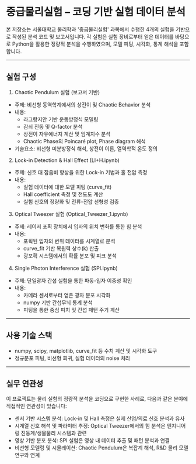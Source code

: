 # 중급물리실험 – 코딩 기반 실험 데이터 분석

본 저장소는 서울대학교 물리학과 '중급물리실험' 과목에서 수행한 4개의 실험을 기반으로 작성된 분석 코드 및 보고서입니다. 각 실험은 실험 장비로부터 얻은 데이터를 바탕으로 Python을 활용한 정량적 분석을 수행하였으며, 모델 피팅, 시각화, 통계 해석을 포함합니다.

---

## 실험 구성

1. Chaotic Pendulum 실험 (보고서 기반)
- 주제: 비선형 동역학계에서의 상전이 및 Chaotic Behavior 분석
- 내용:
  - 라그랑지안 기반 운동방정식 모델링
  - 감쇠 진동 및 Q-factor 분석
  - 상전이 자유에너지 계산 및 임계지수 분석
  - Chaotic Phase의 Poincaré plot, Phase diagram 해석
- 기술요소: 비선형 미분방정식 해석, 상전이 이론, 열역학적 온도 정의

2. Lock-in Detection & Hall Effect (LI+H.ipynb)
- 주제: 신호 대 잡음비 향상을 위한 Lock-in 기법과 홀 전압 측정
- 내용:
  - 실험 데이터에 대한 모델 피팅 (curve_fit)
  - Hall coefficient 측정 및 전도도 계산
  - 실험 신호의 정량화 및 전류-전압 선형성 검증

3. Optical Tweezer 실험 (Optical_Tweezer_1.ipynb)
- 주제: 레이저 포획 장치에서 입자의 위치 변화를 통한 힘 분석
- 내용:
  - 포획된 입자의 변위 데이터를 시계열로 분석
  - curve_fit 기반 복원력 상수(k) 산출
  - 광포획 시스템에서의 확률 분포 및 피크 분석

4. Single Photon Interference 실험 (SPI.ipynb)
- 주제: 단일광자 간섭 실험을 통한 파동-입자 이중성 확인
- 내용:
  - 카메라 센서로부터 얻은 광자 분포 시각화
  - numpy 기반 간섭무늬 통계 분석
  - 피팅을 통한 중심 피치 및 간섭 패턴 주기 계산

---

## 사용 기술 스택

- numpy, scipy, matplotlib, curve_fit 등 수치 계산 및 시각화 도구
- 정규분포 피팅, 비선형 회귀, 실험 데이터의 noise 처리

---

## 실무 연관성

이 프로젝트는 물리 실험의 정량적 분석을 코딩으로 구현한 사례로,
다음과 같은 분야에 직접적인 연관성이 있습니다:

- 센서 기반 시스템 분석: Lock-in 및 Hall 측정은 실제 산업/의료 신호 분석과 유사
- 시계열 신호 해석 및 파라미터 추정: Optical Tweezer에서의 힘 분석은 엔지니어링 진동계/생물물리 시스템과 관련
- 영상 기반 분포 분석: SPI 실험은 영상 내 데이터 추출 및 패턴 분석과 연결
- 비선형 모델링 및 시뮬레이션: Chaotic Pendulum은 복잡계 해석, R&D 물리 모델 연구와 연계
